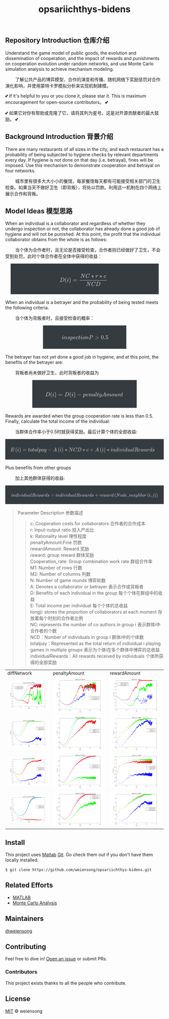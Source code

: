 <h1 align="center">opsariichthys-bidens</h1>

<p align="center">
<img src="https://img.shields.io/badge/matlab-green" alt=""> <img src="https://img.shields.io/badge/license_-GPL3.0-green" alt="">
</p>

## Repository Introduction 仓库介绍

Understand the game model of public goods, the evolution and dissemination of cooperation, and the impact of rewards and punishments on cooperation evolution under random networks, and use Monte Carlo simulation analysis to achieve mechanism modeling.  
  
&nbsp;&nbsp;&nbsp;&nbsp;&nbsp;&nbsp;&nbsp;&nbsp;了解公共产品的博弈模型、合作的演变和传播、随机网络下奖励惩罚对合作演化影响，并使用蒙特卡罗模拟分析来实现机制建模。  

💕 If it's helpful to you or you clone it, please star it. This is maximum encouragement for open-source contributors。 💕  
  
💕 如果它对你有帮助或克隆了它，请将其列为星号。这是对开源贡献者的最大鼓励。 💕  

## Background Introduction 背景介绍

There are many restaurants of all sizes in the city, and each restaurant has a probability of being subjected to hygiene checks by relevant departments every day. If hygiene is not done on that day (i.e. betrayal), fines will be imposed. Use this mechanism to demonstrate cooperation and betrayal on four networks.  
  
&nbsp;&nbsp;&nbsp;&nbsp;&nbsp;&nbsp;&nbsp;&nbsp;城市里有很多大大小小的餐馆，每家餐馆每天都有可能接受相关部门的卫生检查。如果当天不做好卫生（即背叛），将处以罚款。利用这一机制在四个网络上展示合作和背叛。

## Model Ideas 模型思路

When an individual is a collaborator and regardless of whether they undergo inspection or not, the collaborator has already done a good job of hygiene and will not be punished. At this point, the profit that the individual collaborator obtains from the whole is as follows:  
  
&nbsp;&nbsp;&nbsp;&nbsp;&nbsp;&nbsp;&nbsp;&nbsp;当个体为合作者时，且无论是否接受检查，合作者则已经做好了卫生，不会受到处罚，此时个体合作者在全体中获得的收益：  
<p align="center">
    <img src=.img/img1_.png alt="">
</p>

When an individual is a betrayer and the probability of being tested meets the following criteria.  
  
&nbsp;&nbsp;&nbsp;&nbsp;&nbsp;&nbsp;&nbsp;&nbsp;当个体为背叛者时，且接受检查的概率：
<p align="center">
    <img src=.img/img2_.png alt="">
</p>

The betrayer has not yet done a good job in hygiene, and at this point, the benefits of the betrayer are:  
  
&nbsp;&nbsp;&nbsp;&nbsp;&nbsp;&nbsp;&nbsp;&nbsp;背叛者尚未做好卫生，此时背叛者的收益为
<p align="center">
    <img src=.img/img3_.png alt="">
</p>

Rewards are awarded when the group cooperation rate is less than 0.5. Finally, calculate the total income of the individual:  
  
&nbsp;&nbsp;&nbsp;&nbsp;&nbsp;&nbsp;&nbsp;&nbsp;当群体合作率小于0.5时就获得奖励。最后计算个体的全部收益:
<p align="center">
    <img src=.img/img4_.png alt="">
</p>

Plus benefits from other groups  
  
&nbsp;&nbsp;&nbsp;&nbsp;&nbsp;&nbsp;&nbsp;&nbsp;加上其他群体获得的收益:
<p align="center">
    <img src=.img/img5_.png alt="">
</p>

> Parameter Description  参数描述
>> c: Cooperation costs for collaborators 合作者的合作成本  
>> r: Input-output ratio 投入产出比  
>> k: Rationality level 理性程度  
>> penaltyAmount:Fine 罚款  
>> rewardAmount: Reward 奖励  
>> reward: group reward 群体奖励  
>> Cooperation_rate: Group combination work rate 群组合作率  
>> M1: Number of rows 行数  
>> M2: Number of columns 列数  
>> N: Number of game rounds 博弈轮数  
>> A: Denotes a collaborator or betrayer 表示合作或背叛者  
>> D: Benefits of each individual in the group 每个个体在群组中的收益  
>> E: Total income per individual 每个个体的总收益  
>> tongji: stores the proportion of collaborators at each moment 存放着每个时刻的合作者比例  
>> NC: represents the number of co authors in group i 表示群体i中合作者的个数  
>> NCD：Number of individuals in group i 群体i中的个体数  
>> totalpay：Represented as the total return of individual i playing games in multiple groups 表示为个体i在多个群体中博弈的总收益  
>> individualRewards：All rewards received by individuals 个体所获得的全部奖励  


<table>
    <tr>
        <td>diffNetwork</td>
        <td>penaltyAmount</td>
        <td>rewardAmount</td>
    </tr>
    <tr>
        <td><img src=.img/BAnetwork.png alt=""></td>
        <td><img src=.img/BAnetworkpenaltyAmount.png alt=""></td>
        <td><img src=.img/BAnetworkrewardAmount.png alt=""></td>
    </tr>
    <tr>
        <td><img src=.img/randomnetwork.png alt=""></td>
        <td><img src=.img/randomnetworkpenaltyAmount.png alt=""></td>
        <td><img src=.img/randomnetworkrewardAmount.png alt=""></td>
    </tr>
    <tr>
        <td><img src=.img/rulenetwork.png alt=""></td>
        <td><img src=.img/rulenetworkpenaltyAmount.png alt=""></td>
        <td><img src=.img/rulenetworkrewardAmount.png alt=""></td>
    </tr>
    <tr>
        <td><img src=.img/smallworldnetwork.png alt=""></td>
        <td><img src=.img/smallworldnetworkpenaltyAmount.png alt=""></td>
        <td><img src=.img/smallworldnetworkrewardAmount=7.png alt=""></td>
    </tr>
    
</table>

## Install

This project uses [Matlab](https://www.mathworks.com/products/matlab.html) [Git](https://git-scm.com/). Go check them out if you don't have them locally installed.

```shell
$ git clone https://github.com/weiensong/opsariichthys-bidens.git
```



## Related Efforts

- [MATLAB](https://www.mathworks.com/products/matlab.html)
- [Monte Carlo Analysis](https://www.investopedia.com/terms/m/montecarlosimulation.asp)



## Maintainers

[@weiensong](https://github.com/weiensong)



## Contributing


Feel free to dive in! [Open an issue](https://github.com/weiensong/opsariichthys-bidens/issues) or submit PRs.



### Contributors

This project exists thanks to all the people who contribute.



## License

[MIT](https://github.com/weiensong/opsariichthys-bidens/blob/master/LICENSE) © weiensong

